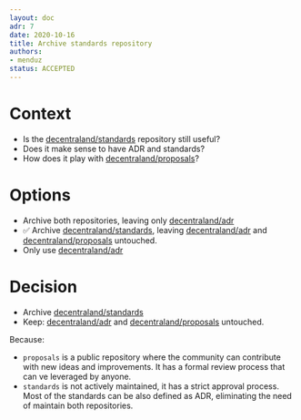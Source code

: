 ```yaml
---
layout: doc
adr: 7
date: 2020-10-16
title: Archive standards repository
authors:
- menduz
status: ACCEPTED
---
```


# Context

* Is the [decentraland/standards](https://github.com/decentraland/standards) repository still useful?
* Does it make sense to have ADR and standards?
* How does it play with [decentraland/proposals](https://github.com/decentraland/proposals)?

# Options

* Archive both repositories, leaving only [decentraland/adr](https://github.com/decentraland/adr)
* ✅ Archive [decentraland/standards](https://github.com/decentraland/standards), leaving [decentraland/adr](https://github.com/decentraland/adr) and [decentraland/proposals](https://github.com/decentraland/proposals) untouched.
* Only use [decentraland/adr](https://github.com/decentraland/adr)

# Decision

* Archive [decentraland/standards](https://github.com/decentraland/standards)
* Keep: [decentraland/adr](https://github.com/decentraland/adr) and [decentraland/proposals](https://github.com/decentraland/proposals) untouched.

Because:
* `proposals` is a public repository where the community can contribute with new ideas and improvements. It has a formal review process that can ve leveraged by anyone.
* `standards` is not actively maintained, it has a strict approval process. Most of the standards can be also defined as ADR, eliminating the need of maintain both repositories.
